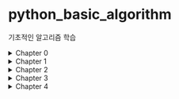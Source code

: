 # python_basic_algorithm
기초적인 알고리즘 학습

<details markdown="1">
<summary>Chapter 0</summary>

1. [절대값 구하기](https://github.com/DongGeon0908/python_basic_algorithm/blob/master/%ED%92%80%EC%9D%B4/0/0-1.py)

</details>
<details markdown="1">
<summary>Chapter 1</summary>

1. [1부터 n까지 연속한 숫자의 합 1](https://github.com/DongGeon0908/python_basic_algorithm/blob/master/%ED%92%80%EC%9D%B4/1/1-1.py)
2. [1부터 n까지 연속한 숫자의 합 2](https://github.com/DongGeon0908/python_basic_algorithm/blob/master/%ED%92%80%EC%9D%B4/1/1-2.py)
3. [1부터 n까지 연속한 숫자의 제곱의 합 1](https://github.com/DongGeon0908/python_basic_algorithm/blob/master/%ED%92%80%EC%9D%B4/1/%EC%97%B0%EC%8A%B5%EB%AC%B8%EC%A0%9C1-1.py)
4. [1부터 n까지 연속한 숫자의 제곱의 합 2](https://github.com/DongGeon0908/python_basic_algorithm/blob/master/%ED%92%80%EC%9D%B4/1/%EC%97%B0%EC%8A%B5%EB%AC%B8%EC%A0%9C1-2.py)

</details>
<details markdown="1">
<summary>Chapter 2</summary>

1. [최대값을 구하는 알고리즘](https://github.com/DongGeon0908/python_basic_algorithm/blob/master/%ED%92%80%EC%9D%B4/2/2-1.py)
2. [최대값의 위치를 구하는 알고리즘](https://github.com/DongGeon0908/python_basic_algorithm/blob/master/%ED%92%80%EC%9D%B4/2/2-2)
3. [최소값을 구하는 알고리즘](https://github.com/DongGeon0908/python_basic_algorithm/blob/master/%ED%92%80%EC%9D%B4/2/%EC%97%B0%EC%8A%B5%EB%AC%B8%EC%A0%9C2-1.py)
4. [동명이인을 찾는 알고리즘](https://github.com/DongGeon0908/python_basic_algorithm/blob/master/%ED%92%80%EC%9D%B4/3/3-1.py)

</details>
<details markdown="1">
<summary>Chapter 3</summary>

1. [동명이인을 찾는 알고리즘](https://github.com/DongGeon0908/python_basic_algorithm/blob/master/%ED%92%80%EC%9D%B4/3/3-1.py)
2. [1-1로 짝짓기](https://github.com/DongGeon0908/python_basic_algorithm/blob/master/%ED%92%80%EC%9D%B4/3/%EC%97%B0%EC%8A%B5%EB%AC%B8%EC%A0%9C3-1.py)

</details>
<details markdown="1">
<summary>Chapter 4</summary>

1. [팩토리얼을 구하는 알고리즘 1](https://github.com/DongGeon0908/python_basic_algorithm/blob/master/%ED%92%80%EC%9D%B4/4/4-1.py)
2. [팩토리얼을 구하는 알고리즘 2](https://github.com/DongGeon0908/python_basic_algorithm/blob/master/%ED%92%80%EC%9D%B4/4/4-2.py)

</details>
